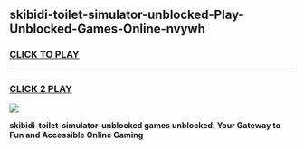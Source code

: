 
## skibidi-toilet-simulator-unblocked-Play-Unblocked-Games-Online-nvywh
<h3>
<a href="https://premium76.site?title=skibidi-toilet-simulator-unblocked&ref=25A">CLICK TO PLAY</a></h3>
<hr>

<h3>
<a href="https://premium76.site?title=skibidi-toilet-simulator-unblocked&ref=25A">CLICK 2 PLAY</a>
  
</h3>

<a href="https://premium76.site?title=skibidi-toilet-simulator-unblocked&ref=25A"><img src="https://clearcache.store/games.png"></a>


**skibidi-toilet-simulator-unblocked games unblocked: Your Gateway to Fun and Accessible Online Gaming**
